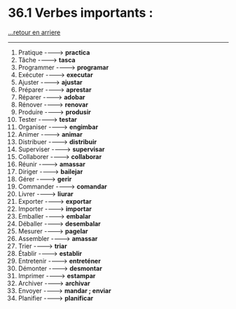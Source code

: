 # 36.1 Verbes importants : 

[...retour en arriere](../../../menu_fiches.md)

---

1. Pratique  ----> **practica**
2. Tâche  ----> **tasca**
3. Programmer  ----> **programar**
4. Exécuter  ----> **executar**
5. Ajuster  ----> **ajustar**
6. Préparer  ----> **aprestar**
7. Réparer  ----> **adobar**
8. Rénover  ----> **renovar**
9. Produire  ----> **produsir**
10. Tester  ----> **testar**
11. Organiser  ----> **engimbar**
12. Animer  ----> **animar**
13. Distribuer  ----> **distribuir**
14. Superviser  ----> **supervisar**
15. Collaborer  ----> **collaborar**
16. Réunir  ----> **amassar**
17. Diriger  ----> **bailejar**
18. Gérer  ----> **gerir**
19. Commander  ----> **comandar**
20. Livrer  ----> **liurar**
21. Exporter  ----> **exportar**
22. Importer  ----> **importar**
23. Emballer  ----> **embalar**
24. Déballer  ----> **desembalar**
25. Mesurer  ----> **pagelar**
26. Assembler  ----> **amassar**
27. Trier  ----> **triar**
28. Établir  ----> **establir**
29. Entretenir  ----> **entreténer**
30. Démonter  ----> **desmontar**
31. Imprimer  ----> **estampar**
32. Archiver  ----> **archivar**
33. Envoyer  ----> **mandar ; enviar**
34. Planifier  ----> **planificar**
